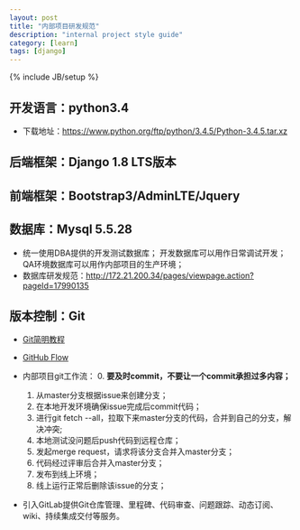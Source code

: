 ```yaml
---
layout: post
title: "内部项目研发规范"
description: "internal project style guide"
category: [learn]
tags: [django]
---
```

{% include JB/setup %}

## 开发语言：python3.4 ##
- 下载地址：https://www.python.org/ftp/python/3.4.5/Python-3.4.5.tar.xz

## 后端框架：Django 1.8 LTS版本 ##

## 前端框架：Bootstrap3/AdminLTE/Jquery ##

## 数据库：Mysql 5.5.28 ##
- 统一使用DBA提供的开发测试数据库；
    开发数据库可以用作日常调试开发；
    QA环境数据库可以用作内部项目的生产环境；
- 数据库研发规范：http://172.21.200.34/pages/viewpage.action?pageId=17990135

## 版本控制：Git ##
- [Git简明教程](https://git-scm.com/book/zh/v2)
- [GitHub Flow](https://guides.github.com/introduction/flow/)
- 内部项目git工作流：
    0. **要及时commit，不要让一个commit承担过多内容；**
    1. 从master分支根据issue来创建分支；
    2. 在本地开发环境确保issue完成后commit代码；
    3. 进行git fetch --all，拉取下来master分支的代码，合并到自己的分支，解决冲突;
    4. 本地测试没问题后push代码到远程仓库；
    5. 发起merge request，请求将该分支合并入master分支；
    6. 代码经过评审后合并入master分支；
    7. 发布到线上环境；
    8. 线上运行正常后删除该issue的分支；
    
- 引入GitLab提供Git仓库管理、里程碑、代码审查、问题跟踪、动态订阅、wiki、持续集成交付等服务。

